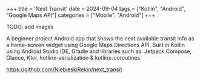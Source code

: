 +++
title = 'Next Transit'
date = 2024-09-04
tags = ["Kotlin", "Android", "Google Maps API"]
categories = ["Mobile", "Android"]
+++

TODO: add images

A beginner project Android app that shows the next available transit info as a home-screen widget using Google Maps Directions API. Built in Kotlin using Android Studio IDE, Gradle and libraries such as: Jetpack Compose, Glance, Ktor, kotlinx-serialization & kotlinx-coroutines

<https://github.com/NiebieskiRekin/next_transit>
